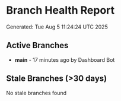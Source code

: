 # Branch Health Report
Generated: Tue Aug  5 11:24:24 UTC 2025

## Active Branches
- **main** - 17 minutes ago by Dashboard Bot

## Stale Branches (>30 days)
No stale branches found
